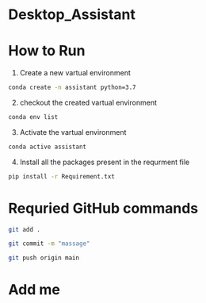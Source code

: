 # Desktop_Assistant
# How to Run 
1. Create a new vartual environment

```bash 
conda create -n assistant python=3.7
```


2. checkout the created vartual environment
 
```bash
conda env list
```

3. Activate the vartual environment
```bash
conda active assistant
```

4. Install all the packages present in the requrment file
```bash
pip install -r Requirement.txt
```


# Requried GitHub commands
```bash
git add .

git commit -m "massage"

git push origin main
```
# Add me